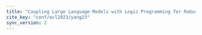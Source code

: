 ```yaml
---
title: "Coupling Large Language Models with Logic Programming for Robust and General Reasoning from Text"
cite_key: "conf/acl2023/yang23"
sync_version: 2
---
```


